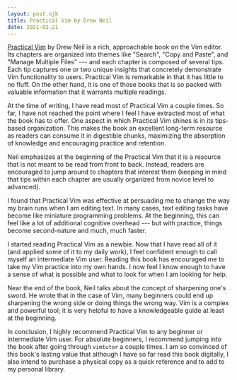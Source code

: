 ```yaml
---
layout: post.njk
title: Practical Vim by Drew Neil
date: 2021-02-21
---
```


[Practical Vim](https://www.goodreads.com/book/show/13607232-practical-vim) by Drew Neil is a rich, approachable book on the Vim editor. Its chapters are organized into themes like "Search", "Copy and Paste", and "Manage Multiple Files" --- and each chapter is composed of several tips. Each tip captures one or two unique insights that concretely demonstrate Vim functionality to users. Practical Vim is remarkable in that it has little to no fluff. On the other hand, it is one of those books that is so packed with valuable information that it warrants multiple readings.

At the time of writing, I have read most of Practical Vim a couple times. So far, I have not reached the point where I feel I have extracted most of what the book has to offer. One aspect in which Practical Vim shines is in its tips-based organization. This makes the book an excellent long-term resource as readers can consume it in digestible chunks, maximizing the absorption of knowledge and encouraging practice and retention.

Neil emphasizes at the beginning of the Practical Vim that it is a resource that is not meant to be read from front to back. Instead, readers are encouraged to jump around to chapters that interest them (keeping in mind that tips within each chapter are usually organized from novice level to advanced).

I found that Practical Vim was effective at persuading me to change the way my brain runs when I am editing text. In many cases, text editing tasks have become like miniature programming problems. At the beginning, this can feel like a lot of additional cognitive overhead --- but with practice, things become second-nature and much, much faster.

I started reading Practical Vim as a newbie. Now that I have read all of it (and applied some of it to my daily work), I feel confident enough to call myself an intermediate Vim user. Reading this book has encouraged me to take my Vim practice into my own hands. I now feel I know enough to have a sense of what is possible and what to look for when I am looking for help.

Near the end of the book, Neil talks about the concept of sharpening one's sword. He wrote that in the case of Vim, many beginners could end up sharpening the wrong side or doing things the wrong way. Vim is a complex and powerful tool; it is very helpful to have a knowledgeable guide at least at the beginning.

In conclusion, I highly recommend Practical Vim to any beginner or intermediate Vim user. For absolute beginners, I recommend jumping into the book after going through `vimtutor` a couple times. I am so convinced of this book's lasting value that although I have so far read this book digitally, I also intend to purchase a physical copy as a quick reference and to add to my personal library.